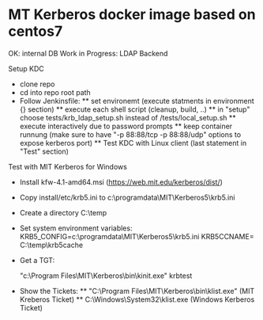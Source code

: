 # MT Kerberos docker image based on centos7  

OK: internal DB
Work in Progress: LDAP Backend   

Setup KDC

* clone repo 
* cd into repo root path 
* Follow Jenkinsfile:
  ** set environemt (execute statments in environment {} section)
  ** execute each shell script (cleanup, build, ..)
  ** in "setup" choose tests/krb_ldap_setup.sh instead of /tests/local_setup.sh
  ** execute interactively due to password prompts
  ** keep container runnung (make sure to have "-p 88:88/tcp -p 88:88/udp" options to expose kerberos port)
  ** Test KDC with Linux client (last statement in "Test" section)
  

Test with MIT Kerberos for Windows

* Install kfw-4.1-amd64.msi  (https://web.mit.edu/kerberos/dist/)
* Copy install/etc/krb5.ini to c:\programdata\MIT\Kerberos5\krb5.ini
* Create a directory  C:\temp
* Set system environment variables:
  KRB5_CONFIG=c:\programdata\MIT\Kerberos5\krb5.ini
  KRB5CCNAME= C:\temp\krb5cache  
* Get a TGT:

    "c:\Program Files\MIT\Kerberos\bin\kinit.exe" krbtest

* Show the Tickets:
  **  "C:\Program Files\MIT\Kerberos\bin\klist.exe"  (MIT Kreberos Ticket)
  **  C:\Windows\System32\klist.exe  (Windows Kerberos Ticket) 

